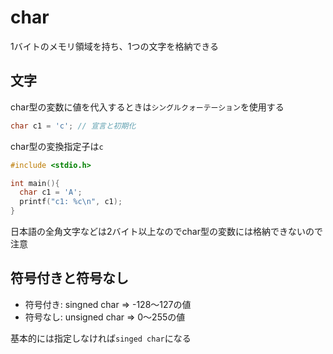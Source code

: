 # char
1バイトのメモリ領域を持ち、1つの文字を格納できる

## 文字
char型の変数に値を代入するときは`シングルクォーテーション`を使用する
```c
char c1 = 'c'; // 宣言と初期化
```

char型の変換指定子は`c`
```c
#include <stdio.h>

int main(){
  char c1 = 'A';
  printf("c1: %c\n", c1);
}
```

日本語の全角文字などは2バイト以上なのでchar型の変数には格納できないので注意

## 符号付きと符号なし
- 符号付き: singned char => -128～127の値
- 符号なし: unsigned char => 0～255の値

基本的には指定しなければ`singed char`になる

